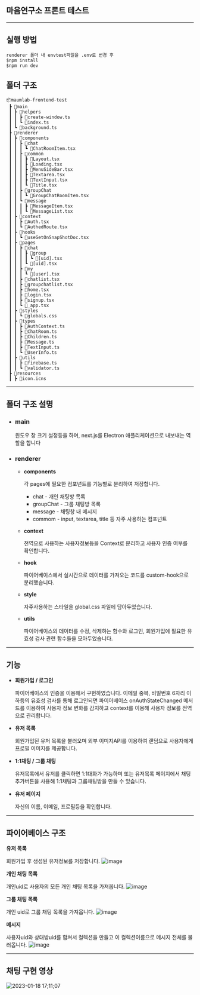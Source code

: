 ## 마음연구소 프론트 테스트

---

## 실행 방법

```
renderer 폴더 내 envtest파일을 .env로 변경 후
$npm install
$npm run dev
```

## 폴더 구조

```
📦maumlab-frontend-test
 ┣ 📂main
 ┃ ┣ 📂helpers
 ┃ ┃ ┣ 📜create-window.ts
 ┃ ┃ ┗ 📜index.ts
 ┃ ┗ 📜background.ts
 ┣ 📂renderer
 ┃ ┣ 📂components
 ┃ ┃ ┣ 📂chat
 ┃ ┃ ┃ ┗ 📜ChatRoomItem.tsx
 ┃ ┃ ┣ 📂common
 ┃ ┃ ┃ ┣ 📜Layout.tsx
 ┃ ┃ ┃ ┣ 📜Loading.tsx
 ┃ ┃ ┃ ┣ 📜MenuSideBar.tsx
 ┃ ┃ ┃ ┣ 📜Textarea.tsx
 ┃ ┃ ┃ ┣ 📜TextInput.tsx
 ┃ ┃ ┃ ┗ 📜Title.tsx
 ┃ ┃ ┣ 📂groupChat
 ┃ ┃ ┃ ┗ 📜GroupChatRoomItem.tsx
 ┃ ┃ ┗ 📂message
 ┃ ┃ ┃ ┣ 📜MessageItem.tsx
 ┃ ┃ ┃ ┗ 📜MessageList.tsx
 ┃ ┣ 📂context
 ┃ ┃ ┣ 📜Auth.tsx
 ┃ ┃ ┗ 📜AuthedRoute.tsx
 ┃ ┣ 📂hooks
 ┃ ┃ ┗ 📜useGetOnSnapShotDoc.tsx
 ┃ ┣ 📂pages
 ┃ ┃ ┣ 📂chat
 ┃ ┃ ┃ ┣ 📂group
 ┃ ┃ ┃ ┃ ┗ 📜[uid].tsx
 ┃ ┃ ┃ ┗ 📜[uid].tsx
 ┃ ┃ ┣ 📂my
 ┃ ┃ ┃ ┗ 📜[user].tsx
 ┃ ┃ ┣ 📜chatlist.tsx
 ┃ ┃ ┣ 📜groupchatlist.tsx
 ┃ ┃ ┣ 📜home.tsx
 ┃ ┃ ┣ 📜login.tsx
 ┃ ┃ ┣ 📜signup.tsx
 ┃ ┃ ┗ 📜_app.tsx
 ┃ ┣ 📂styles
 ┃ ┃ ┗ 📜globals.css
 ┃ ┣ 📂types
 ┃ ┃ ┣ 📜AuthContext.ts
 ┃ ┃ ┣ 📜ChatRoom.ts
 ┃ ┃ ┣ 📜Children.ts
 ┃ ┃ ┣ 📜Message.ts
 ┃ ┃ ┣ 📜TextInput.ts
 ┃ ┃ ┗ 📜UserInfo.ts
 ┃ ┣ 📂utils
 ┃ ┃ ┣ 📜firebase.ts
 ┃ ┃ ┗ 📜validator.ts
 ┣ 📂resources
 ┃ ┣ 📜icon.icns

```

---

## 폴더 구조 설명

- ### main

  윈도우 창 크기 설정등을 하며, next.js를 Electron 애플리케이션으로 내보내는 역할을 합니다

- ### renderer
  - **components**
  
    각 pages에 필요한 컴포넌트를 기능별로 분리하여 저장합니다.
    - chat - 개인 채팅방 목록
    - groupChat - 그룹 채팅방 목록
    - message - 채팅창 내 메시지
    - commom - input, textarea, title 등 자주 사용하는 컴포넌트
  - **context**
  
    전역으로 사용하는 사용자정보등을 Context로 분리하고 사용자 인증 여부를 확인합니다.
  - **hook**
  
    파이어베이스에서 실시간으로 데이터를 가져오는 코드를 custom-hook으로 분리했습니다.
  - **style**
  
    자주사용하는 스타일을 global.css 파일에 담아두었습니다.
  - **utils**
  
    파이어베이스의 데이터를 수정, 삭제하는 함수와 로그인, 회원가입에 필요한 유효성 검사 관련 함수들을 모아두었습니다.

---

## 기능

- **회원가입 / 로그인**

  파이어베이스의 인증을 이용해서 구현하였습니다. 이메일 중복, 비밀번호 6자리 이하등의 유효성 검사를 통해 로그인되면 파이어베이스 onAuthStateChanged 메서드를 이용하여 사용자 정보 변화를 감지하고 context를 이용해 사용자 정보를 전역으로 관리합니다.

- **유저 목록**

  회원가입된 유저 목록을 불러오며 외부 이미지API를 이용하여 랜덤으로 사용자에게 프로필 이미지를 제공합니다.

- **1:1채팅 / 그룹 채팅**

  유저목록에서 유저를 클릭하면 1:1대화가 가능하며 또는 유저목록 페이지에서 채팅추가버튼을 사용해 1:1채팅과 그룹채팅방을 만들 수 있습니다.

- **유저 페이지**

  자신의 이름, 이메일, 프로필등을 확인합니다.

---

## 파이어베이스 구조

**유저 목록**

회원가입 후 생성된 유저정보를 저장합니다.
![image](https://user-images.githubusercontent.com/90600892/213112069-3d3e1dfa-e540-4440-a32a-f8e9969a433f.png)

**개인 채팅 목록**

개인uid로 사용자의 모든 개인 채팅 목록을 가져옵니다.
![image](https://user-images.githubusercontent.com/90600892/213113771-b49661a4-24ab-4acc-9840-bd9746ac8355.png)

**그룹 채팅 목록**

개인 uid로 그룹 채팅 목록을 가져옵니다.
![image](https://user-images.githubusercontent.com/90600892/213114034-4ea3da28-0f40-4692-a94c-e4389bf4b97b.png)

**메시지**

사용자uid와 상대방uid를 합쳐서 컬렉션을 만들고 이 컬렉션이름으로 메시지 전체를 불러옵니다.
![image](https://user-images.githubusercontent.com/90600892/213114309-56dea156-0994-4680-bf3b-81637081370f.png)

---

## 채팅 구현 영상

![2023-01-18 17;11;07](https://user-images.githubusercontent.com/90600892/213118115-2fb62fdf-dce4-4d9c-8ae5-a623f946fee1.gif)
